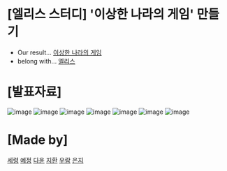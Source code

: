 # [엘리스 스터디] '이상한 나라의 게임' 만들기
+ Our result... [이상한 나라의 게임](https://elicegame.netlify.app/)
+ belong with... [엘리스](https://academy.elice.io/explore)

# [발표자료]
![image](https://user-images.githubusercontent.com/50292050/169122599-f94075ed-3d7f-4aba-b2bf-f274b4c96723.png)
![image](https://user-images.githubusercontent.com/50292050/169122673-7c197f53-c3f0-47d6-be86-81d0d200a28b.png)
![image](https://user-images.githubusercontent.com/50292050/169122702-7afd7d8d-94d7-430a-bcd8-49c4021e05f5.png)
![image](https://user-images.githubusercontent.com/50292050/169263583-34ca291d-4bb9-4d0d-995e-dafb4994fff0.png)
![image](https://user-images.githubusercontent.com/50292050/169263766-633381f4-4a89-42b1-bcb2-32b71b92f5a7.png)
![image](https://user-images.githubusercontent.com/50292050/169487132-24f560ee-583b-410a-8bca-51eec1bc08ec.png)
![image](https://user-images.githubusercontent.com/50292050/169122792-2ad4cda6-c245-4368-9ef8-0a6d1d705c97.png)

# [Made by]
[세령](https://github.com/ssryoung)
[예정](https://github.com/bananana0118)
[다윤](https://github.com/many-yun)
[지환](https://github.com/shinbian11)
[우람](https://github.com/jibmusae)
[은지](https://github.com/dmswldmswl)
